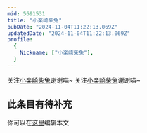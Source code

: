 ```yaml
---
mid: 5691531
title: "小楽崎柴兔"
pubDate: "2024-11-04T11:22:13.069Z"
updatedDate: "2024-11-04T11:22:13.069Z"
profile:
  {
    Nickname: ["小楽崎柴兔"],
  }
---
```


关注[小楽崎柴兔](https://space.bilibili.com/5691531)谢谢喵~ 关注[小楽崎柴兔](https://space.bilibili.com/5691531)谢谢喵~

## 此条目有待补充
你可以在[这里](https://github.com/Yuhanawa/VTuber.ICU-Content/edit/master/v/小楽崎柴兔/index.md)编辑本文
